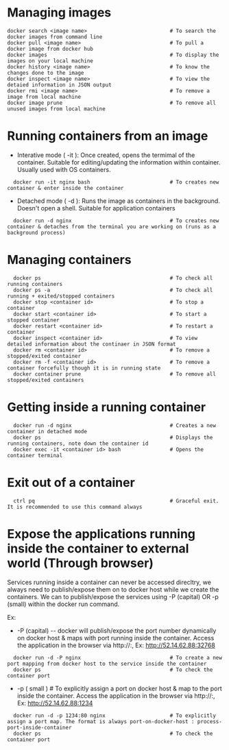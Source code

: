 # Managing images

```
docker search <image name>                           # To search the docker images from command line
docker pull <image name>                             # To pull a docker image from docker hub	
docker images                                        # To display the images on your local machine
docker history <image name>                          # To know the changes done to the image
docker inspect <image name>                          # To view the detaied information in JSON output
docker rmi <image name>                              # To remove a image from local machine
docker image prune                                   # To remove all unused images from local machine
```

# Running containers from an image

- Interative mode ( -it ): Once created, opens the termimal of the container. Suitable for editing/updating the information within container. Usually used with OS containers.
```	
  docker run -it nginx bash                          # To creates new container & enter inside the container
```
- Detached mode  ( -d ): Runs the image as containers in the background. Doesn't open a shell. Suitable for application containers
```	
  docker run -d nginx                                # To creates new container & detaches from the terminal you are working on (runs as a background process)
```

# Managing containers 
```
  docker ps                                          # To check all running containers 
  docker ps -a                                       # To check all running + exited/stopped containers
  docker stop <container id>                         # To stop a container 
  docker start <container id>                        # To start a stopped container 
  docker restart <container id>                      # To restart a container   
  docker inspect <container id>                      # To view detailed information about the continaer in JSON format
  docker rm <container id>                           # To remove a stopped/exited container
  docker rm -f <container id>                        # To remove a container forcefully though it is in running state 
  docker container prune                             # To remove all stopped/exited containers
```

# Getting inside a running container
```
  docker run -d nginx                                # Creates a new container in detached mode 
  docker ps                                          # Displays the running containers, note down the container id
  docker exec -it <container id> bash                # Opens the container terminal 
```

# Exit out of a container
```
  ctrl pq                                            # Graceful exit. It is recommended to use this command always
```  

# Expose the  applications running inside the container to external world (Through browser)
	
Services running inside a container can never be accessed direcltry, we always need to publish/expose them on to docker host while we create the containers. We can to publish/expose the services using -P (capital) OR -p (small) within the docker run command.

Ex: 
- -P (capital) -- docker will publish/expose the port number dynamically on docker host & maps with port running inside the container. Access the application in the browser via http://<docker host IP>:<exposed port>, Ex: http://52.14.62.88:32768
```
  docker run -d -P nginx                             # To create a new port mapping from docker host to the service inside the container 
  docker ps                                          # To check the container port 
```
  
- -p ( small )                                       # To explicitly assign a port on docker host & map to the port inside the container. Access the application in the browser via http://<docker host IP>:<exposed port>, Ex: http://52.14.62.88:1234 
```		
  docker run -d -p 1234:80 nginx                     # To explicitly assign a port map. The format is always port-on-docker-host : process-port-inside-container
  docker ps                                          # To check the container port 
```